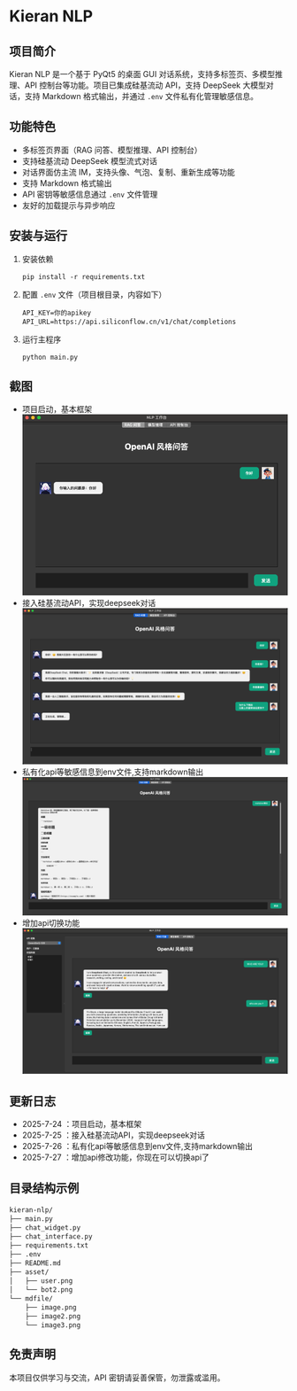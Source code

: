 # Kieran NLP

## 项目简介

Kieran NLP 是一个基于 PyQt5 的桌面 GUI 对话系统，支持多标签页、多模型推理、API 控制台等功能。项目已集成硅基流动 API，支持 DeepSeek 大模型对话，支持 Markdown 格式输出，并通过 `.env` 文件私有化管理敏感信息。

## 功能特色

- 多标签页界面（RAG 问答、模型推理、API 控制台）
- 支持硅基流动 DeepSeek 模型流式对话
- 对话界面仿主流 IM，支持头像、气泡、复制、重新生成等功能
- 支持 Markdown 格式输出
- API 密钥等敏感信息通过 `.env` 文件管理
- 友好的加载提示与异步响应

## 安装与运行

1. 安装依赖

   ```
   pip install -r requirements.txt
   ```

2. 配置 `.env` 文件（项目根目录，内容如下）

   ```
   API_KEY=你的apikey
   API_URL=https://api.siliconflow.cn/v1/chat/completions
   ```

3. 运行主程序

   ```
   python main.py
   ```

## 截图

- 项目启动，基本框架  
  ![alt text](./mdfile/image.png)
- 接入硅基流动API，实现deepseek对话  
  ![alt text](./mdfile/image2.png)
- 私有化api等敏感信息到env文件,支持markdown输出  
  ![alt text](./mdfile/image3.png)
- 增加api切换功能
  ![alt text](./mdfile/image4.png)


## 更新日志

- 2025-7-24 ：项目启动，基本框架
- 2025-7-25 ：接入硅基流动API，实现deepseek对话
- 2025-7-26 ：私有化api等敏感信息到env文件,支持markdown输出
- 2025-7-27 ：增加api修改功能，你现在可以切换api了

## 目录结构示例

```
kieran-nlp/
├── main.py
├── chat_widget.py
├── chat_interface.py
├── requirements.txt
├── .env
├── README.md
├── asset/
│   ├── user.png
│   └── bot2.png
└── mdfile/
    ├── image.png
    ├── image2.png
    └── image3.png
```

## 免责声明

本项目仅供学习与交流，API 密钥请妥善保管，勿泄露或滥用。
